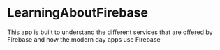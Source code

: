 # LearningAboutFirebase
This app is built to understand the different services that are offered by Firebase and how the modern day apps use Firebase 
